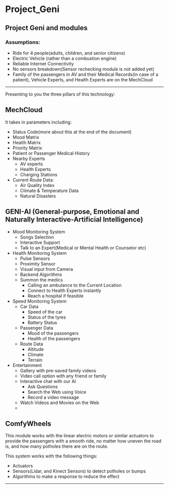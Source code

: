 # Project_Geni
Project Geni and modules
--------

### Assumptions:

- Ride for 4 people(adults, children, and senior citizens)
- Electric Vehicle (rather than a combustion engine)
- Reliable Internet Connectivity
- No sensors breakdown(Sensor rechecking module is not added yet)
- Family of the passengers in AV and their Medical Records(in case of a patient), Vehicle Experts, and Health Experts are on the MechCloud
---------
Presenting to you the three pillars of this technology:

## MechCloud
It takes in parameters including:
- Status Code(more about this at the end of the document)
- Mood Matrix
- Health Matrix
- Priority Matrix 
- Patient or Passenger Medical History
- Nearby Experts
  - AV experts
  - Health Experts
  - Charging Stations
- Current Route Data:
  - Air Quality Index
  - Climate & Temperature Data
  - Natural Disasters 
## GENI-AI (General-purpose, Emotional and Naturally Interactive-Artificial Intelligence)
- Mood Monitoring System
  - Songs Selection
  - Interactive Support
  - Talk to an Expert(Medical or Mental Health or Counselor etc)
- Health Monitoring System
  - Pulse Sensors
  - Proximity Sensor
  - Visual input from Camera
  - Backend Algorithms
  - Summon the medics
    - Calling an ambulance to the Current Location
    - Connect to Health Experts instantly
    - Reach a hospital if feasible
- Speed Monitoring System
  - Car Data
    - Speed of the car
    - Status of the tyres
    - Battery Status 
  - Passenger Data
    - Mood of the passengers
    - Health of the passengers
  - Route Data
    - Altitude 
    - Climate
    - Terrain
- Entertainment
  - Gallery with pre-saved family videos
  - Video call option with any friend or family
  - Interactive chat with our AI
    - Ask Questions
    - Search the Web using Voice
    - Record a video message
  - Watch Videos and Movies on the Web
  -
   



## ComfyWheels

This module works with the linear electric motors or similar actuators to provide the passengers with a smooth ride, no matter how uneven the road is, and how many potholes there are on the route. 

This system works with the following things:
- Actuators
- Sensors(Lidar, and Kinect Sensors) to detect potholes or bumps
- Algorithms to make a response to reduce the effect

------------------------


